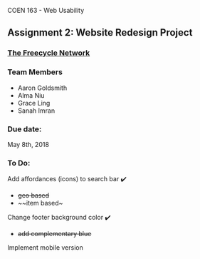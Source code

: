 COEN 163 - Web Usability
## Assignment 2: Website Redesign Project
### [The Freecycle Network](https://www.freecycle.org/)
### Team Members
  - Aaron Goldsmith
  - Alma Niu
  - Grace Ling
  - Sanah Imran

### Due date: 
May 8th, 2018

### To Do:
Add affordances (icons) to search bar ✔️ 
 - ~~geo based~~
 - ~~item based~

Change footer background color  ✔️
- ~~add complementary blue~~

Implement mobile version
